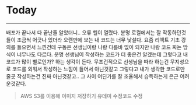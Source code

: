 # Today
------------
배포가 끝나서 다 끝난줄 알았더니.. 오류 헬이 열렸다. 분명 로컬에서는 잘 작동하던것들이 조금씩 어긋나 있더라
오랜만에 보는 내 코드는 너무 낯설다.
요즘 리액트 기초 강의를 들으면서 느낀건데 구동은 선생님이랑 나랑 다를바 없이 되지만 나랑 코드 짜는 방식이 너무나도 다르다.
분명 선생님이 작성하는 코드가 더 좋은건 알겠는데 그렇다고 내 코드가 많이 별로인가? 하는 생각이 든다. 
무조건적으로 선생님을 따라 하는건 무지성으로 코드를 외워서 작성하는 느낌이 들어서 아닌것같고
그렇다고 내가 생각한 코드로만 줄곳 작성하는건 진짜 아닌것같고.. 
그 사이 어딘가를 잘 조율해서 습득하는게 은근 어려운것같다. 


> AWS S3를 이용해 이미지 저장하기
> 유데미 수정코드 수정
